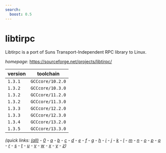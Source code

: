 ```yaml
---
search:
  boost: 0.5
---
```

# libtirpc

Libtirpc is a port of Suns Transport-Independent RPC library to Linux.

*homepage*: <https://sourceforge.net/projects/libtirpc/>

version | toolchain
--------|----------
``1.3.1`` | ``GCCcore/10.2.0``
``1.3.2`` | ``GCCcore/10.3.0``
``1.3.2`` | ``GCCcore/11.2.0``
``1.3.2`` | ``GCCcore/11.3.0``
``1.3.3`` | ``GCCcore/12.2.0``
``1.3.3`` | ``GCCcore/12.3.0``
``1.3.4`` | ``GCCcore/13.2.0``
``1.3.5`` | ``GCCcore/13.3.0``


*(quick links: [(all)](../index.md) - [0](../0/index.md) - [a](../a/index.md) - [b](../b/index.md) - [c](../c/index.md) - [d](../d/index.md) - [e](../e/index.md) - [f](../f/index.md) - [g](../g/index.md) - [h](../h/index.md) - [i](../i/index.md) - [j](../j/index.md) - [k](../k/index.md) - [l](../l/index.md) - [m](../m/index.md) - [n](../n/index.md) - [o](../o/index.md) - [p](../p/index.md) - [q](../q/index.md) - [r](../r/index.md) - [s](../s/index.md) - [t](../t/index.md) - [u](../u/index.md) - [v](../v/index.md) - [w](../w/index.md) - [x](../x/index.md) - [y](../y/index.md) - [z](../z/index.md))*

